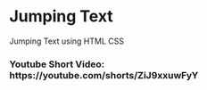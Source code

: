 # Jumping Text

Jumping Text using HTML CSS

<h3>
Youtube Short Video: https://youtube.com/shorts/ZiJ9xxuwFyY
</h3>
